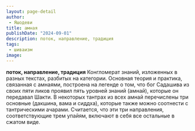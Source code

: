 ```yaml
---
layout: page-detail
author:
 - Яшодеви
title: амная
publishDate: "2024-09-01"
description: поток, направление, традиция
tags:
 - шиваизм
image: 
---
```


__поток, направление, традиция__
Конгломерат знаний, изложенных в разных текстах, разбитых на категории. Основная теория и практика, связанная с амнаями, построена на легенде о том, что бог Садашива из своих пяти ликов проявил пять уровней знаний (амнай), которые он передавал Шакти. В некоторых тантрах из всех амнай перечислены три основные (дакшина, вама и сиддха), которые также можно соотнести с тантрическими ачарами. Считается, что эти три направления, соответствующие трем упайям, включают в себя все остальные в сжатом виде.

